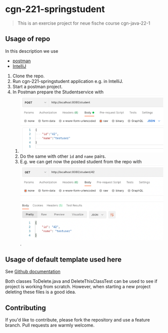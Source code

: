 # cgn-221-springstudent
> This is an exercise project for neue fische course cgn-java-22-1

## Usage of repo
In this description we use

- [postman](http://postman.com)
- [IntelliJ](https://www.jetbrains.com/de-de/idea/download/)

1. Clone the repo.
2. Run cgn-221-springstudent application e.g. in IntelliJ.
3. Start a postman project.
4. In Postman prepare the Studentservice with
    1. ![img.png](img.png)
    2. Do the same with other ``ìd`` and ``name`` pairs.
    3. E.g. we can get now the posted student from the repo with ![img_1.png](img_1.png).

## Usage of default template used here
See [Github documentation](https://docs.github.com/en/repositories/creating-and-managing-repositories/creating-a-repository-from-a-template)

Both classes ToDelete.java and DeleteThisClassTest can be used to see if project is working from scratch. However, when starting a new project deleting these files is a good idea.

## Contributing

If you'd like to contribute, please fork the repository and use a feature
branch. Pull requests are warmly welcome.
